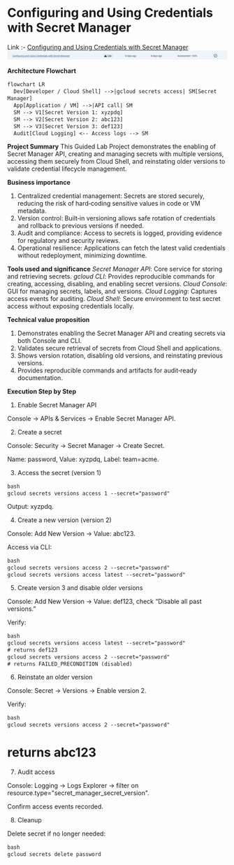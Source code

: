 # Configuring and Using Credentials with Secret Manager

Link :- [Configuring and Using Credentials with Secret Manager](https://www.skills.google/focuses/19174?parent=catalog)
![image](image-1.png)

**Architecture Flowchart**
```mermaid
flowchart LR
  Dev[Developer / Cloud Shell] -->|gcloud secrets access| SM[Secret Manager]
  App[Application / VM] -->|API call| SM
  SM --> V1[Secret Version 1: xyzpdq]
  SM --> V2[Secret Version 2: abc123]
  SM --> V3[Secret Version 3: def123]
  Audit[Cloud Logging] <-- Access logs --> SM
```

**Project Summary**
This Guided Lab Project demonstrates the enabling of Secret Manager API, creating and managing secrets with multiple versions, accessing them securely from Cloud Shell, and reinstating older versions to validate credential lifecycle management.

**Business importance**
1) Centralized credential management: Secrets are stored securely, reducing the risk of hard‑coding sensitive values in code or VM metadata.
2) Version control: Built‑in versioning allows safe rotation of credentials and rollback to previous versions if needed.
3) Audit and compliance: Access to secrets is logged, providing evidence for regulatory and security reviews.
4) Operational resilience: Applications can fetch the latest valid credentials without redeployment, minimizing downtime.

**Tools used and significance**
*Secret Manager API*: Core service for storing and retrieving secrets.
*gcloud CLI*: Provides reproducible commands for creating, accessing, disabling, and enabling secret versions.
*Cloud Console*: GUI for managing secrets, labels, and versions.
*Cloud Logging*: Captures access events for auditing.
*Cloud Shell*: Secure environment to test secret access without exposing credentials locally.

**Technical value proposition**
1) Demonstrates enabling the Secret Manager API and creating secrets via both Console and CLI.
2) Validates secure retrieval of secrets from Cloud Shell and applications.
3) Shows version rotation, disabling old versions, and reinstating previous versions.
4) Provides reproducible commands and artifacts for audit‑ready documentation.



**Execution Step by Step**
1) Enable Secret Manager API

Console → APIs & Services → Enable Secret Manager API.

2) Create a secret

Console: Security → Secret Manager → Create Secret.

Name: password, Value: xyzpdq, Label: team=acme.

3) Access the secret (version 1)
```
bash
gcloud secrets versions access 1 --secret="password"
```
Output: xyzpdq.

4) Create a new version (version 2)

Console: Add New Version → Value: abc123.

Access via CLI:
```
bash
gcloud secrets versions access 2 --secret="password"
gcloud secrets versions access latest --secret="password"
```
5) Create version 3 and disable older versions

Console: Add New Version → Value: def123, check “Disable all past versions.”

Verify:
```
bash
gcloud secrets versions access latest --secret="password"
# returns def123
gcloud secrets versions access 2 --secret="password"
# returns FAILED_PRECONDITION (disabled)
```

6) Reinstate an older version

Console: Secret → Versions → Enable version 2.

Verify:
```
bash
gcloud secrets versions access 2 --secret="password"
```
# returns abc123
7) Audit access

Console: Logging → Logs Explorer → filter on resource.type="secret_manager_secret_version".

Confirm access events recorded.

8) Cleanup

Delete secret if no longer needed:
```
bash
gcloud secrets delete password
```